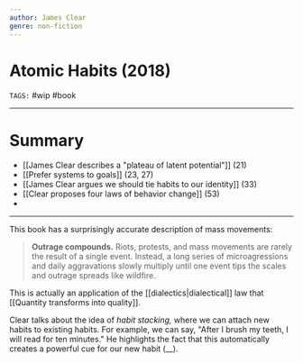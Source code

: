 ```yaml
---
author: James Clear
genre: non-fiction
---
```

# Atomic Habits (2018)
`TAGS:` #wip #book

---
# Summary
- [[James Clear describes a "plateau of latent potential"]] (21)
- [[Prefer systems to goals]] (23, 27)
- [[James Clear argues we should tie habits to our identity]] (33)
- [[Clear proposes four laws of behavior change]] (53)
- 

---
This book has a surprisingly accurate description of mass movements:

> **Outrage compounds.** Riots, protests, and mass movements are rarely the result of a single event. Instead, a long series of microagressions and daily aggravations slowly multiply until one event tips the scales and outrage spreads like wildfire.

This is actually an application of the [[dialectics|dialectical]] law that [[Quantity transforms into quality]]. 

Clear talks about the idea of *habit stacking,* where we can attach new habits to existing habits. For example, we can say, "After I brush my teeth, I will read for ten minutes." He highlights the fact that this automatically creates a powerful cue for our new habit (__). 